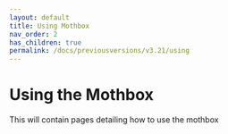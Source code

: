 ```yaml
---
layout: default
title: Using Mothbox
nav_order: 2
has_children: true
permalink: /docs/previousversions/v3.21/using
---
```


# Using the Mothbox

This will contain pages detailing how to use the mothbox
